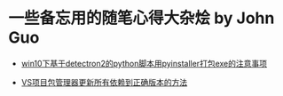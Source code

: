 # 一些备忘用的随笔心得大杂烩 by John Guo

* [win10下基于detectron2的python脚本用pyinstaller打包exe的注意事项](detectron2_with_pyinstaller.md)

* [VS项目包管理器更新所有依赖到正确版本的方法](nuget_update.md)
